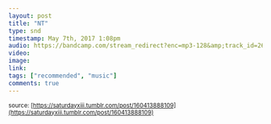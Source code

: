 ```yaml
---
layout: post
title: "NT"
type: snd
timestamp: May 7th, 2017 1:08pm
audio: https://bandcamp.com/stream_redirect?enc=mp3-128&amp;track_id=2611108810&amp;ts=1618890940&amp;t=a5da6ed7f509c9c43273386ee88c24191f7e87fe
video: 
image: 
link: 
tags: ["recommended", "music"]
comments: true
---
```


<small>source: [https://saturdayxiii.tumblr.com/post/160413888109](https://saturdayxiii.tumblr.com/post/160413888109)</small>